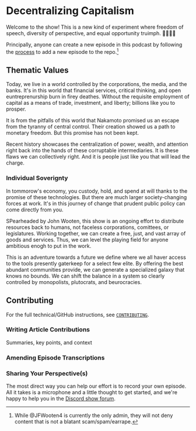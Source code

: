 # Decentralizing Capitalism

Welcome to the show! This is a new kind of experiment where freedom of speech, diversity of perspective, and equal opportunity truimph. 🫱🏻‍🫲🏾

Principally, anyone can create a new episode in this podcast by following the [process](#contribute) to add a new episode to the repo.[^neg-n] 

[^neg-n]: While @JFWooten4 is currently the only admin, they will not deny content that is not a blatant scam/spam/earrape.

## Thematic Values

Today, we live in a world controlled by the corporations, the media, and the banks. It's in this world that financial services, critical thinking, and open euntreprenurship burn in firey deathes. Without the requisite employment of capital as a means of trade, investment, and liberty; billions like you to prosper.

It is from the pitfalls of this world that Nakamoto promised us an escape from the tyranny of central control. Their creation showed us a path to monetary freedom. But this promise has not been kept.

Recent history showcases the centralization of power, wealth, and attention right back into the hands of these corruptable intermediaries. It is these flaws we can collectively right. And it is people just like you that will lead the charge.

### Individual Soverignty

In tommorow's economy, you custody, hold, and spend at will thanks to the promise of these technologies. But there are much larger society-changing forces at work. It's in this journey of change that prudent public policy can come directly from you.

SPearheaded by John Wooten, this show is an ongoing effort to distribute resources back to humans, not faceless corporations, comittees, or legislatures. Working together, we can create a free, just, and vast array of goods and services. Thus, we can level the playing field for anyone ambitious enogh to put in the work.

This is an adventure towards a future we define where we all haver access to the tools presently gaterkeep for a select few elite. By offering the best abundant communities provide, we can generate a specialized galaxy that knows no bounds. We can shift the balance in a system so clearly controlled by monopolists, plutocrats, and beurocracies.

### 

### 

## 

### 

### 

### 

## Contributing

For the full technical/GitHub instructions, see [`CONTRIBUTING`](/CONTRIBUTING.md).

### Writing Article Contributions

Summaries, key points, and context

### Amending Episode Transcriptions

### Sharing Your Perspective(s)

The most direct way you can help our effort is to record your own episode. All it takes is a microphone and a little thought to get started, and we're happy to help you in the [Discord show forum](https://discord.gg/4gca9VU4vs).
